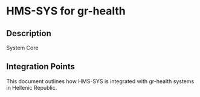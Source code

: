 # HMS-SYS for gr-health

## Description

System Core

## Integration Points

This document outlines how HMS-SYS is integrated with gr-health systems in Hellenic Republic.
